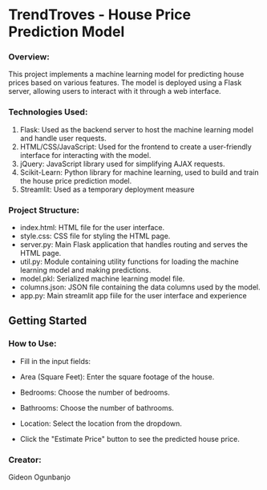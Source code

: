 # TrendTroves - House Price Prediction Model
### Overview:
This project implements a machine learning model for predicting house prices based on various features. The model is deployed using a Flask server, allowing users to interact with it through a web interface.

### Technologies Used:
1. Flask: Used as the backend server to host the machine learning model and handle user requests.
2. HTML/CSS/JavaScript: Used for the frontend to create a user-friendly interface for interacting with the model.
3. jQuery: JavaScript library used for simplifying AJAX requests.
4. Scikit-Learn: Python library for machine learning, used to build and train the house price prediction model.
5. Streamlit: Used as a temporary deployment measure

### Project Structure:
- index.html: HTML file for the user interface.
- style.css: CSS file for styling the HTML page.
- server.py: Main Flask application that handles routing and serves the HTML page.
- util.py: Module containing utility functions for loading the machine learning model and making predictions.
- model.pkl: Serialized machine learning model file.
- columns.json: JSON file containing the data columns used by the model.
- app.py: Main streamlit app fiile for the user interface and experience

## Getting Started
### How to Use:
- Fill in the input fields:

- Area (Square Feet): Enter the square footage of the house.
- Bedrooms: Choose the number of bedrooms.
- Bathrooms: Choose the number of bathrooms.
- Location: Select the location from the dropdown.
- Click the "Estimate Price" button to see the predicted house price.

### Creator:
Gideon Ogunbanjo